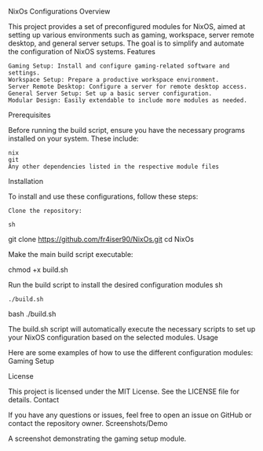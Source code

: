 NixOs Configurations
Overview

This project provides a set of preconfigured modules for NixOS, aimed at setting up various environments such as gaming, workspace, server remote desktop, and general server setups. The goal is to simplify and automate the configuration of NixOS systems.
Features

    Gaming Setup: Install and configure gaming-related software and settings.
    Workspace Setup: Prepare a productive workspace environment.
    Server Remote Desktop: Configure a server for remote desktop access.
    General Server Setup: Set up a basic server configuration.
    Modular Design: Easily extendable to include more modules as needed.

Prerequisites

Before running the build script, ensure you have the necessary programs installed on your system. These include:

    nix
    git
    Any other dependencies listed in the respective module files

Installation

To install and use these configurations, follow these steps:

    Clone the repository:

    sh

git clone https://github.com/fr4iser90/NixOs.git
cd NixOs

Make the main build script executable:

chmod +x build.sh

Run the build script to install the desired configuration modules
sh

    ./build.sh


   bash ./build.sh

The build.sh script will automatically execute the necessary scripts to set up your NixOS configuration based on the selected modules.
Usage

Here are some examples of how to use the different configuration modules:
Gaming Setup


License

This project is licensed under the MIT License. See the LICENSE file for details.
Contact

If you have any questions or issues, feel free to open an issue on GitHub or contact the repository owner.
Screenshots/Demo


A screenshot demonstrating the gaming setup module.
